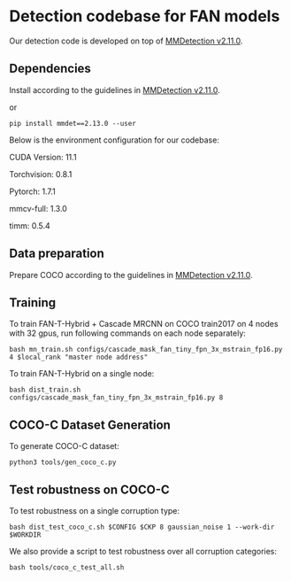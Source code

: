 # Detection codebase for FAN models

Our detection code is developed on top of [MMDetection v2.11.0](https://github.com/open-mmlab/mmdetection/tree/v2.11.0).


## Dependencies

Install according to the guidelines in [MMDetection v2.11.0](https://github.com/open-mmlab/mmdetection/tree/v2.11.0).

or

```
pip install mmdet==2.13.0 --user
```

Below is the environment configuration for our codebase:

CUDA Version: 11.1

Torchvision: 0.8.1

Pytorch: 1.7.1

mmcv-full: 1.3.0

timm: 0.5.4


## Data preparation

Prepare COCO according to the guidelines in [MMDetection v2.11.0](https://github.com/open-mmlab/mmdetection/tree/v2.13.0).


## Training
To train FAN-T-Hybrid + Cascade MRCNN on COCO train2017 on 4  nodes with 32 gpus, run following commands on each node separately:

```
bash mn_train.sh configs/cascade_mask_fan_tiny_fpn_3x_mstrain_fp16.py 4 $local_rank "master node address"
```

To train FAN-T-Hybrid on a single node:
```
bash dist_train.sh configs/cascade_mask_fan_tiny_fpn_3x_mstrain_fp16.py 8
```

## COCO-C Dataset Generation
To generate COCO-C dataset:
```
python3 tools/gen_coco_c.py
```


## Test robustness on COCO-C

To test robustness on a single corruption type:
```
bash dist_test_coco_c.sh $CONFIG $CKP 8 gaussian_noise 1 --work-dir $WORKDIR
```

We also provide a script to test robustness over all corruption categories:
```
bash tools/coco_c_test_all.sh
```
